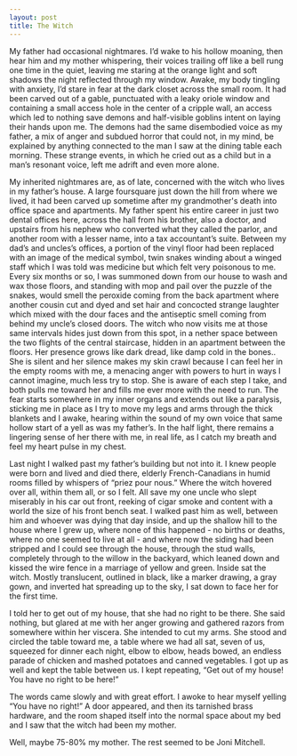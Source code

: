 ```yaml
---
layout: post
title: The Witch
---
```

My father had occasional nightmares. I’d wake to his hollow moaning, then hear him and my mother whispering, their voices trailing off like a bell rung one time in the quiet, leaving me staring at the orange light and soft shadows the night reflected through my window.  Awake, my body tingling with anxiety, I’d stare in fear at the dark closet across the small room. It had been carved out of a gable, punctuated with a leaky oriole window and containing a small access hole in the center of a cripple wall, an access which led to nothing save demons and half-visible goblins intent on laying their hands upon me. The demons had the same disembodied voice as my father, a mix of anger and subdued horror that could not, in my mind, be explained by anything connected to the man I saw at the dining table each morning. These strange events, in which he cried out as a child but in a man’s resonant voice, left me adrift and even more alone.

My inherited nightmares are, as of late, concerned with the witch who lives in my father’s house. A large foursquare just down the hill from where we lived, it had been carved up sometime after my grandmother's death into office space and apartments. My father spent his entire career in just two dental offices here, across the hall from his brother, also a doctor, and upstairs from his nephew who converted what they called the parlor, and another room with a lesser name, into a tax accountant’s suite. Between my dad’s and uncles’s offices, a portion of the vinyl floor had been replaced with an image of the medical symbol, twin snakes winding about a winged staff which I was told was medicine but which felt very poisonous to me. Every six months or so, I was summoned down from our house to wash and wax those floors, and standing with mop and pail over the puzzle of the snakes, would smell the peroxide coming from the back apartment where another cousin cut and dyed and set hair and concocted strange laughter which mixed with the dour faces and the antiseptic smell coming from behind my uncle’s closed doors. The witch who now visits me at those same intervals hides just down from this spot, in a nether space between the two flights of the central staircase, hidden in an apartment between the floors. Her presence grows like dark dread, like damp cold in the bones.. She is silent and her silence makes my skin crawl because I can feel her in the empty rooms with me, a menacing anger with powers to hurt in ways I cannot imagine, much less try to stop.  She is aware of each step I take, and both pulls me toward her and fills me ever more with the need to run. The fear starts somewhere in my inner organs and extends out like a paralysis, sticking me in place as I try to move my legs and arms through the thick blankets and I awake, hearing within the sound of my own voice that same hollow start of a yell as was my father’s. In the half light, there remains a lingering sense of her there with me, in real life, as I catch my breath and feel my heart pulse in my chest. 

Last night I walked past my father’s building but not into it. I knew people were born and lived and died there, elderly French-Canadians in humid rooms filled by whispers of “priez pour nous.” Where the witch hovered over all, within them all, or so I felt. All save my one uncle who slept miserably in his car out front, reeking of cigar smoke and content with a world the size of his front bench seat. I walked past him as well, between him and whoever was dying that day inside, and up the shallow hill to the house where I grew up, where none of this happened - no births or deaths, where no one seemed to live at all - and where now the siding had been stripped and I could see through the house, through the stud walls, completely through to the willow in the backyard, which leaned down and kissed the wire fence in a marriage of yellow and green. Inside sat the witch. Mostly translucent, outlined in black, like a marker drawing, a gray gown, and inverted hat spreading up to the sky, I sat down to face her for the first time. 

I told her to get out of my house, that she had no right to be there. She said nothing, but glared at me with her anger growing and gathered razors from somewhere within her viscera. She intended to cut my arms. She stood and circled the table toward me, a table where we had all sat, seven of us, squeezed for dinner each night, elbow to elbow, heads bowed, an endless parade of chicken and mashed potatoes and canned vegetables.  I got up as well and kept the table between us. I kept repeating, “Get out of my house! You have no right to be here!” 

The words came slowly and with great effort. I awoke to hear myself yelling “You have no right!” A door appeared, and then its tarnished brass hardware, and the room shaped itself into the normal space about my bed and I saw that the witch had been my mother.

Well, maybe 75-80% my mother. The rest seemed to be Joni Mitchell. 


